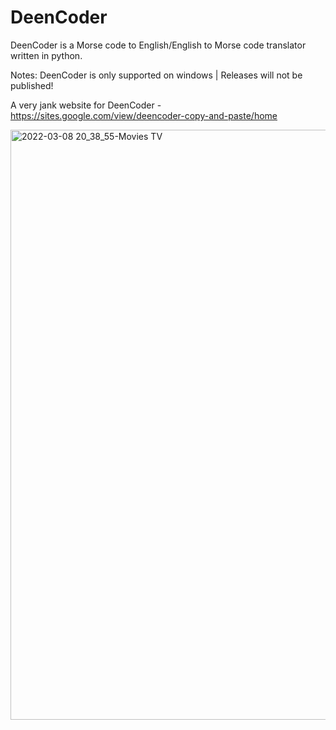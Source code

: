 # DeenCoder
DeenCoder is a Morse code to English/English to Morse code translator written in python.

Notes: 
DeenCoder is only supported on windows
|
Releases will not be published!

A very jank website for DeenCoder - https://sites.google.com/view/deencoder-copy-and-paste/home

<img width="944" alt="2022-03-08 20_38_55-Movies   TV" src="https://user-images.githubusercontent.com/63617447/157362113-18465957-83f2-4108-a09a-027ef205dd40.png">
